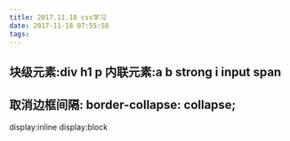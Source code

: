 ```yaml
---
title: 2017.11.18 css学习
date: 2017-11-18 07:55:58
tags:
---
```

块级元素:div h1 p
内联元素:a b strong i input span
---
取消边框间隔:
border-collapse: collapse;
---
display:inline
display:block